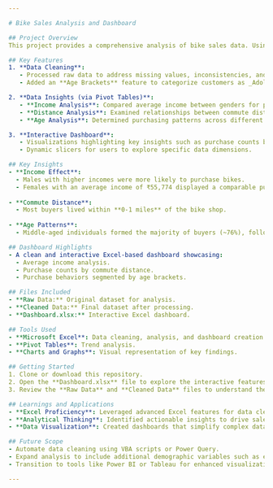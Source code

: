 ```yaml
---

# Bike Sales Analysis and Dashboard

## Project Overview
This project provides a comprehensive analysis of bike sales data. Using Excel for data cleaning and visualization, the goal is to uncover trends, demographic insights, and customer behaviors influencing bike purchasing decisions.

## Key Features
1. **Data Cleaning**:
   - Processed raw data to address missing values, inconsistencies, and duplicate entries.
   - Added an **Age Brackets** feature to categorize customers as _Adolescent_, _Middle Age_, and _Old_.

2. **Data Insights (via Pivot Tables)**:
   - **Income Analysis**: Compared average income between genders for purchasing trends.
   - **Distance Analysis**: Examined relationships between commute distance and purchase likelihood.
   - **Age Analysis**: Determined purchasing patterns across different age brackets.

3. **Interactive Dashboard**:
   - Visualizations highlighting key insights such as purchase counts by age, gender, and commute distance.
   - Dynamic slicers for users to explore specific data dimensions.

## Key Insights
- **Income Effect**:
  - Males with higher incomes were more likely to purchase bikes.
  - Females with an average income of ₹55,774 displayed a comparable purchase frequency.
  
- **Commute Distance**:
  - Most buyers lived within **0-1 miles** of the bike shop.
  
- **Age Patterns**:
  - Middle-aged individuals formed the majority of buyers (~76%), followed by adolescents and older individuals.

## Dashboard Highlights
- A clean and interactive Excel-based dashboard showcasing:
  - Average income analysis.
  - Purchase counts by commute distance.
  - Purchase behaviors segmented by age brackets.

## Files Included
- **Raw Data:** Original dataset for analysis.
- **Cleaned Data:** Final dataset after processing.
- **Dashboard.xlsx:** Interactive Excel dashboard.

## Tools Used
- **Microsoft Excel**: Data cleaning, analysis, and dashboard creation.
- **Pivot Tables**: Trend analysis.
- **Charts and Graphs**: Visual representation of key findings.

## Getting Started
1. Clone or download this repository.
2. Open the **Dashboard.xlsx** file to explore the interactive features.
3. Review the **Raw Data** and **Cleaned Data** files to understand the transformation process.

## Learnings and Applications
- **Excel Proficiency**: Leveraged advanced Excel features for data cleaning and visualization.
- **Analytical Thinking**: Identified actionable insights to drive sales strategies.
- **Data Visualization**: Created dashboards that simplify complex data for end-users.

## Future Scope
- Automate data cleaning using VBA scripts or Power Query.
- Expand analysis to include additional demographic variables such as education and occupation.
- Transition to tools like Power BI or Tableau for enhanced visualizations.

---
```

